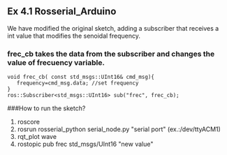## Ex 4.1 Rosserial_Arduino

We have modified the original sketch, adding a subscriber that receives a int value
that modifies the senoidal frequency.

### frec_cb takes the data from the subscriber and changes the value of frecuency variable.

```
void frec_cb( const std_msgs::UInt16& cmd_msg){
   frequency=cmd_msg.data; //set frequency      
}
ros::Subscriber<std_msgs::UInt16> sub("frec", frec_cb);
```
###How to run the sketch?
1. roscore
2. rosrun rosserial_python serial_node.py "serial port"  (ex.:/dev/ttyACM1)
3. rqt_plot wave
4. rostopic pub frec std_msgs/UInt16 "new value"

